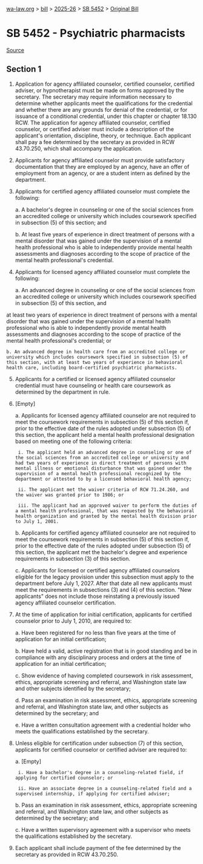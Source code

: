 [wa-law.org](/) > [bill](/bill/) > [2025-26](/bill/2025-26/) > [SB 5452](/bill/2025-26/sb/5452/) > [Original Bill](/bill/2025-26/sb/5452/1/)

# SB 5452 - Psychiatric pharmacists

[Source](http://lawfilesext.leg.wa.gov/biennium/2025-26/Pdf/Bills/Senate%20Bills/5452.pdf)

## Section 1
1. Application for agency affiliated counselor, certified counselor, certified adviser, or hypnotherapist must be made on forms approved by the secretary. The secretary may require information necessary to determine whether applicants meet the qualifications for the credential and whether there are any grounds for denial of the credential, or for issuance of a conditional credential, under this chapter or chapter 18.130 RCW. The application for agency affiliated counselor, certified counselor, or certified adviser must include a description of the applicant's orientation, discipline, theory, or technique. Each applicant shall pay a fee determined by the secretary as provided in RCW 43.70.250, which shall accompany the application.

2. Applicants for agency affiliated counselor must provide satisfactory documentation that they are employed by an agency, have an offer of employment from an agency, or are a student intern as defined by the department.

3. Applicants for certified agency affiliated counselor must complete the following:

    a. A bachelor's degree in counseling or one of the social sciences from an accredited college or university which includes coursework specified in subsection (5) of this section; and

    b. At least five years of experience in direct treatment of persons with a mental disorder that was gained under the supervision of a mental health professional who is able to independently provide mental health assessments and diagnoses according to the scope of practice of the mental health professional's credential.

4. Applicants for licensed agency affiliated counselor must complete the following:

    a. An advanced degree in counseling or one of the social sciences from an accredited college or university which includes coursework specified in subsection (5) of this section, and

at least two years of experience in direct treatment of persons with a mental disorder that was gained under the supervision of a mental health professional who is able to independently provide mental health assessments and diagnoses according to the scope of practice of the mental health professional's credential; or

    b. An advanced degree in health care from an accredited college or university which includes coursework specified in subsection (5) of this section, with at least two years of experience in behavioral health care, including board-certified psychiatric pharmacists.

5. Applicants for a certified or licensed agency affiliated counselor credential must have counseling or health care coursework as determined by the department in rule.

6. [Empty]

    a. Applicants for licensed agency affiliated counselor are not required to meet the coursework requirements in subsection (5) of this section if, prior to the effective date of the rules adopted under subsection (5) of this section, the applicant held a mental health professional designation based on meeting one of the following criteria:

        i. The applicant held an advanced degree in counseling or one of the social sciences from an accredited college or university and had two years of experience in direct treatment of persons with mental illness or emotional disturbance that was gained under the supervision of a mental health professional recognized by the department or attested to by a licensed behavioral health agency;

        ii. The applicant met the waiver criteria of RCW 71.24.260, and the waiver was granted prior to 1986; or

        iii. The applicant had an approved waiver to perform the duties of a mental health professional, that was requested by the behavioral health organization and granted by the mental health division prior to July 1, 2001.

    b. Applicants for certified agency affiliated counselor are not required to meet the coursework requirements in subsection (5) of this section if, prior to the effective date of the rules adopted under subsection (5) of this section, the applicant met the bachelor's degree and experience requirements in subsection (3) of this section.

    c. Applicants for licensed or certified agency affiliated counselors eligible for the legacy provision under this subsection must apply to the department before July 1, 2027. After that date all new applicants must meet the requirements in subsections (3) and (4) of this section. "New applicants" does not include those reinstating a previously issued agency affiliated counselor certification.

7. At the time of application for initial certification, applicants for certified counselor prior to July 1, 2010, are required to:

    a. Have been registered for no less than five years at the time of application for an initial certification;

    b. Have held a valid, active registration that is in good standing and be in compliance with any disciplinary process and orders at the time of application for an initial certification;

    c. Show evidence of having completed coursework in risk assessment, ethics, appropriate screening and referral, and Washington state law and other subjects identified by the secretary;

    d. Pass an examination in risk assessment, ethics, appropriate screening and referral, and Washington state law, and other subjects as determined by the secretary; and

    e. Have a written consultation agreement with a credential holder who meets the qualifications established by the secretary.

8. Unless eligible for certification under subsection (7) of this section, applicants for certified counselor or certified adviser are required to:

    a. [Empty]

        i. Have a bachelor's degree in a counseling-related field, if applying for certified counselor; or

        ii. Have an associate degree in a counseling-related field and a supervised internship, if applying for certified adviser;

    b. Pass an examination in risk assessment, ethics, appropriate screening and referral, and Washington state law, and other subjects as determined by the secretary; and

    c. Have a written supervisory agreement with a supervisor who meets the qualifications established by the secretary.

9. Each applicant shall include payment of the fee determined by the secretary as provided in RCW 43.70.250.
